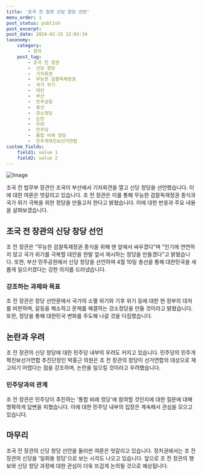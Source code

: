 ```yaml
---
title: '조국 전 장관 신당 창당 선언'
menu_order: 1
post_status: publish
post_excerpt: 
post_date: 2024-02-15 12:03:34
taxonomy:
    category:
        - 정치
    post_tag:
        - 조국 전 장관
        -  신당 창당
        -  기자회견
        -  무능한 검찰독재정권
        -  국가 위기
        -  대안
        -  부산
        -  민주공원
        -  총선
        -  강소정당
        -  논란
        -  우려
        -  민주당
        -  통합 비례 정당
        -  민주개혁진보선거연합
custom_fields:
    field1: value 1
    field2: value 2
---
```


![Image](https://imgnews.pstatic.net/image/023/2024/02/13/0003816390_001_20240213151204422.JPG?type=w647)

조국 전 법무부 장관인 조국이 부산에서 기자회견을 열고 신당 창당을 선언했습니다. 이에 대한 여론은 엇갈리고 있습니다. 조 전 장관은 이를 통해 무능한 검찰독재정권 종식과 국가 위기 극복을 위한 정당을 만들고자 한다고 밝혔습니다. 이에 대한 반응과 주요 내용을 살펴보겠습니다.
## 조국 전 장관의 신당 창당 선언
조 전 장관은 "무능한 검찰독재정권 종식을 위해 맨 앞에서 싸우겠다"며 "인기에 연연하지 않고 국가 위기를 극복할 대안을 한발 앞서 제시하는 정당을 만들겠다"고 밝혔습니다. 또한, 부산 민주공원에서 신당 창당을 선언하며 4월 10일 총선을 통해 대한민국을 새롭게 일으키겠다는 강한 의지를 드러냈습니다.
### 강조하는 과제와 목표
조 전 장관은 창당 선언문에서 국가의 소멸 위기와 기후 위기 등에 대한 현 정부의 대처를 비판하며, 갈등을 해소하고 문제를 해결하는 강소정당을 만들 것이라고 밝혔습니다. 또한, 정당을 통해 대한민국 변화를 주도해 나갈 것을 다짐했습니다.
## 논란과 우려
조 전 장관의 신당 창당에 대한 민주당 내부의 우려도 커지고 있습니다. 민주당의 민주개혁진보선거연합 추진단장인 박홍근 의원은 조 전 장관의 창당이 선거연합의 대상으로 재고되기 어렵다는 점을 강조하며, 논란을 일으킬 것이라고 우려했습니다.
### 민주당과의 관계
조 전 장관은 민주당이 추진하는 '통합 비례 정당'에 참여할 것인지에 대한 질문에 대해 명확하게 답변을 피했습니다. 이에 대한 민주당 내부의 입장은 계속해서 관심을 모으고 있습니다.
## 마무리
조국 전 장관의 신당 창당 선언을 둘러싼 여론은 엇갈리고 있습니다. 정치권에서는 조 전 장관의 신당을 '일회용 정당'으로 보는 시각도 나오고 있습니다. 앞으로 조 전 장관의 행보와 신당 창당 과정에 대한 관심이 더욱 뜨겁게 논의될 것으로 예상됩니다.
